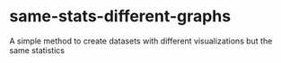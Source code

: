 # same-stats-different-graphs

A simple method to create datasets with different visualizations but the same statistics
